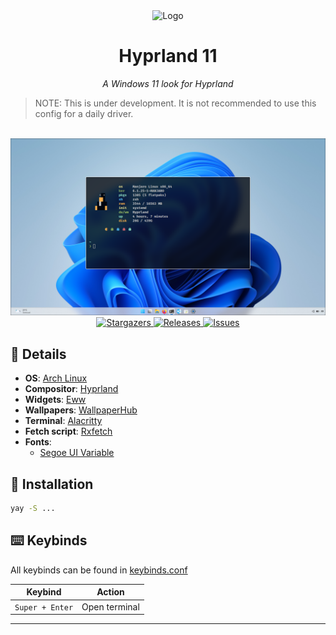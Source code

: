 <div align="center">
  <img width="150" height="150" src="https://github.com/Shinyhero36.png" alt="Logo">
  <br />
  <h1 align="center">
    Hyprland 11
  </h1>
  <p>
    <i>A Windows 11 look for Hyprland</i>
  </p>
</div>

> NOTE: This is under development.
> It is not recommended to use this config for a daily driver.

<br>

<img src="./preview.png" alt="Preview" />

<br>

<div align="center">
	<a href="https://github.com/Shinyhero36/dotfiles/stargazers">
		<img alt="Stargazers" src="https://img.shields.io/github/stars/Shinyhero36/dotfiles?style=for-the-badge&logo=starship&color=C9CBFF&logoColor=D9E0EE&labelColor=302D41">
  </a>
	<a href="https://github.com/Shinyhero36/dotfiles/releases/latest">
		<img alt="Releases" src="https://img.shields.io/github/last-commit/Shinyhero36/dotfiles.svg?style=for-the-badge&logo=github&color=F2CDCD&logoColor=D9E0EE&labelColor=302D41"/>
  </a>
	<a href="https://github.com/Shinyhero36/dotfiles/issues">
		<img alt="Issues" src="https://img.shields.io/github/issues/Shinyhero36/dotfiles?style=for-the-badge&logo=gitbook&color=B5E8E0&logoColor=D9E0EE&labelColor=302D41">
  </a>
</div>


## :memo: Details

- **OS**: [Arch Linux](https://archlinux.org/)
- **Compositor**: [Hyprland](https://hyprland.org/)
- **Widgets**: [Eww](https://elkowar.github.io/eww/)
- **Wallpapers**: [WallpaperHub](https://www.wallpaperhub.app/wallpapers/9256)
- **Terminal**: [Alacritty](https://github.com/alacritty/alacritty)
- **Fetch script**: [Rxfetch](https://github.com/Mangeshrex/rxfetch)
- **Fonts**:
  - [Segoe UI Variable](https://learn.microsoft.com/en-us/windows/apps/design/downloads/#fonts)

## :construction: Installation

```bash
yay -S ...
```


## :keyboard: Keybinds

All keybinds can be found in [keybinds.conf](config/hypr/keybinds.conf)

| Keybind | Action |
| --- | --- |
| `Super + Enter` | Open terminal |

---

<div align="center">
	<a href="https://github.com/Shinyhero36/dotfiles/blob/main/LICENSE">
		<img src="https://img.shields.io/badge/License-GPL%20v3-blue.svg?style=for-the-badge&color=DDB6F2&logoColor=D9E0EE&labelColor=302D41" alt="" />
	</a>
</div>

